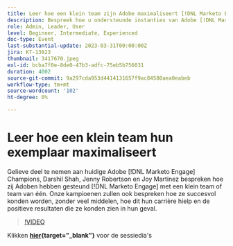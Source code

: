 ```yaml
---
title: Leer hoe een klein team zijn Adobe maximaliseert [!DNL Marketo Engage] instance
description: Bespreek hoe u ondersteunde instanties van Adobe [!DNL Marketo Engage] met een klein team of team van één.
role: Admin, Leader, User
level: Beginner, Intermediate, Experienced
doc-type: Event
last-substantial-update: 2023-03-31T00:00:00Z
jira: KT-13023
thumbnail: 3417670.jpeg
exl-id: bcba7f0e-8de0-47b3-adfc-75eb5b756031
duration: 4002
source-git-commit: 9a297cda953d4414131657f9ac84580aea0eabeb
workflow-type: tm+mt
source-wordcount: '102'
ht-degree: 0%

---
```


# Leer hoe een klein team hun exemplaar maximaliseert

Gelieve deel te nemen aan huidige Adobe [!DNL Marketo Engage] Champions, Darshil Shah, Jenny Robertson en Joy Martinez bespreken hoe zij Adoben hebben gesteund [!DNL Marketo Engage] met een klein team of team van één. Onze kampioenen zullen ook bespreken hoe ze succesvol konden worden, zonder veel middelen, hoe dit hun carrière hielp en de positieve resultaten die ze konden zien in hun geval.

>[!VIDEO](https://video.tv.adobe.com/v/3417670/?quality=12&learn=on)

Klikken **[hier](assets/small-team-instance.pdf){target="_blank"}** voor de sessiedia&#39;s
